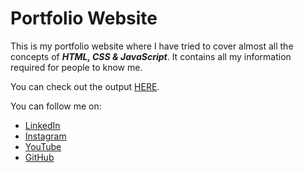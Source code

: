 # Portfolio Website
This is my portfolio website where I have tried to cover almost all the concepts of <b><i>HTML, CSS &amp; JavaScript</i></b>. It contains all my information required for people to know me.

You can check out the output <a href="https://git.io/Juqzo">HERE</a>.

<p>You can follow me on:</p>
<ul>
  <li><a href="https://www.linkedin.com/in/rushabh-koradia/">LinkedIn</a>
  <li><a href="https://www.instagram.com/fusiancode/">Instagram</a>
  <li><a href="https://youtube.com/fusiancode?sub_confirmation=1">YouTube</a>
  <li><a href="https://github.com/rushabhkoradia/">GitHub</a>
</ul>
